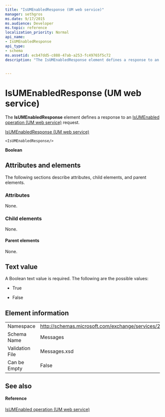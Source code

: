 ```yaml
---
title: "IsUMEnabledResponse (UM web service)"
manager: sethgros
ms.date: 9/17/2015
ms.audience: Developer
ms.topic: reference
localization_priority: Normal
api_name:
- IsUMEnabledResponse
api_type:
- schema
ms.assetid: ecb47dd5-c888-47ab-a253-fc49765f5c72
description: "The IsUMEnabledResponse element defines a response to an IsUMEnabled operation (UM web service) request."
 
 
---
```


# IsUMEnabledResponse (UM web service)

The **IsUMEnabledResponse** element defines a response to an [IsUMEnabled operation (UM web service)](isumenabled-operation-um-web-service.md) request. 
  
[IsUMEnabledResponse (UM web service)](isumenabledresponse-um-web-service.md)
  
```
<IsUMEnabledResponse/>
```

 **Boolean**
## Attributes and elements

The following sections describe attributes, child elements, and parent elements.
  
### Attributes

None.
  
### Child elements

None.
  
#### Parent elements

None.
  
## Text value

A Boolean text value is required. The following are the possible values:
  
- True
    
- False
    
## Element information

|||
|:-----|:-----|
|Namespace  <br/> |http://schemas.microsoft.com/exchange/services/2006/messages  <br/> |
|Schema Name  <br/> |Messages  <br/> |
|Validation File  <br/> |Messages.xsd  <br/> |
|Can be Empty  <br/> |False  <br/> |
   
## See also

#### Reference

[IsUMEnabled operation (UM web service)](isumenabled-operation-um-web-service.md)

